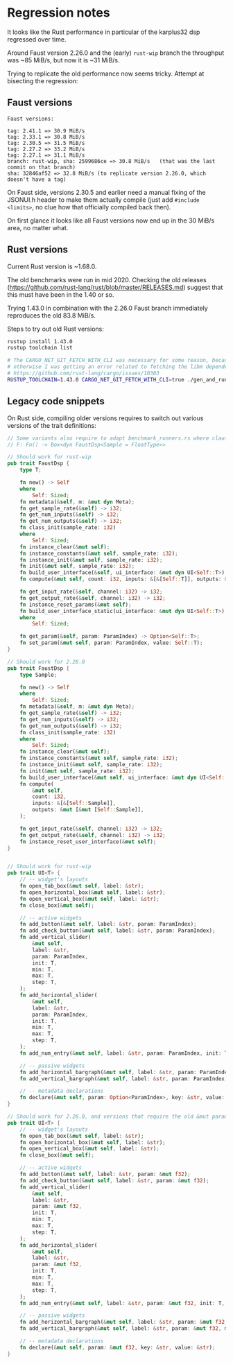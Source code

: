 # Regression notes

It looks like the Rust performance in particular of the karplus32 dsp regressed
over time.

Around Faust version 2.26.0 and the (early) `rust-wip` branch the throughput was ~85 MiB/s,
but now it is ~31 MiB/s.

Trying to replicate the old performance now seems tricky. Attempt at bisecting the regression:


## Faust versions

```
Faust versions:

tag: 2.41.1 => 30.9 MiB/s
tag: 2.33.1 => 30.8 MiB/s
tag: 2.30.5 => 31.5 MiB/s
tag: 2.27.2 => 33.2 MiB/s
tag: 2.27.1 => 31.1 MiB/s
branch: rust-wip, sha: 2599686ce => 30.8 MiB/s   (that was the last commit on that branch)
sha: 32846af52 => 32.8 MiB/s (to replicate version 2.26.0, which doesn't have a tag)
```

On Faust side, versions 2.30.5 and earlier need a manual fixing of the JSONUI.h header to make
them actually compile (just add `#include <limits>`, no clue how that officially compiled back
then).

On first glance it looks like all Faust versions now end up in the 30 MiB/s area, no matter what.

## Rust versions

Current Rust version is ~1.68.0.

The old benchmarks were run in mid 2020. Checking the old releases (https://github.com/rust-lang/rust/blob/master/RELEASES.md)
suggest that this must have been in the 1.40 or so.

Trying 1.43.0 in combination with the 2.26.0 Faust branch immediately reproduces the old 83.8 MiB/s.

Steps to try out old Rust versions:

```sh
rustup install 1.43.0
rustup toolchain list

# The CARGO_NET_GIT_FETCH_WITH_CLI was necessary for some reason, because
# otherwise I was getting an error related to fetching the libm dependency, see:
# https://github.com/rust-lang/cargo/issues/10303
RUSTUP_TOOLCHAIN=1.43.0 CARGO_NET_GIT_FETCH_WITH_CLI=true ./gen_and_run_all.sh
```


## Legacy code snippets

On Rust side, compiling older versions requires to switch out various versions of the trait
definitions:

```rust
// Some variants also require to adapt benchmark_runners.rs where clause to:
// F: Fn() -> Box<dyn FaustDsp<Sample = FloatType>>

// Should work for rust-wip
pub trait FaustDsp {
    type T;

    fn new() -> Self
    where
        Self: Sized;
    fn metadata(&self, m: &mut dyn Meta);
    fn get_sample_rate(&self) -> i32;
    fn get_num_inputs(&self) -> i32;
    fn get_num_outputs(&self) -> i32;
    fn class_init(sample_rate: i32)
    where
        Self: Sized;
    fn instance_clear(&mut self);
    fn instance_constants(&mut self, sample_rate: i32);
    fn instance_init(&mut self, sample_rate: i32);
    fn init(&mut self, sample_rate: i32);
    fn build_user_interface(&self, ui_interface: &mut dyn UI<Self::T>);
    fn compute(&mut self, count: i32, inputs: &[&[Self::T]], outputs: &mut [&mut [Self::T]]);

    fn get_input_rate(&self, channel: i32) -> i32;
    fn get_output_rate(&self, channel: i32) -> i32;
    fn instance_reset_params(&mut self);
    fn build_user_interface_static(ui_interface: &mut dyn UI<Self::T>)
    where
        Self: Sized;

    fn get_param(&self, param: ParamIndex) -> Option<Self::T>;
    fn set_param(&mut self, param: ParamIndex, value: Self::T);
}

// Should work for 2.26.0
pub trait FaustDsp {
    type Sample;

    fn new() -> Self
    where
        Self: Sized;
    fn metadata(&self, m: &mut dyn Meta);
    fn get_sample_rate(&self) -> i32;
    fn get_num_inputs(&self) -> i32;
    fn get_num_outputs(&self) -> i32;
    fn class_init(sample_rate: i32)
    where
        Self: Sized;
    fn instance_clear(&mut self);
    fn instance_constants(&mut self, sample_rate: i32);
    fn instance_init(&mut self, sample_rate: i32);
    fn init(&mut self, sample_rate: i32);
    fn build_user_interface(&mut self, ui_interface: &mut dyn UI<Self::Sample>);
    fn compute(
        &mut self,
        count: i32,
        inputs: &[&[Self::Sample]],
        outputs: &mut [&mut [Self::Sample]],
    );

    fn get_input_rate(&self, channel: i32) -> i32;
    fn get_output_rate(&self, channel: i32) -> i32;
    fn instance_reset_user_interface(&mut self);
}


// Should work for rust-wip
pub trait UI<T> {
    // -- widget's layouts
    fn open_tab_box(&mut self, label: &str);
    fn open_horizontal_box(&mut self, label: &str);
    fn open_vertical_box(&mut self, label: &str);
    fn close_box(&mut self);

    // -- active widgets
    fn add_button(&mut self, label: &str, param: ParamIndex);
    fn add_check_button(&mut self, label: &str, param: ParamIndex);
    fn add_vertical_slider(
        &mut self,
        label: &str,
        param: ParamIndex,
        init: T,
        min: T,
        max: T,
        step: T,
    );
    fn add_horizontal_slider(
        &mut self,
        label: &str,
        param: ParamIndex,
        init: T,
        min: T,
        max: T,
        step: T,
    );
    fn add_num_entry(&mut self, label: &str, param: ParamIndex, init: T, min: T, max: T, step: T);

    // -- passive widgets
    fn add_horizontal_bargraph(&mut self, label: &str, param: ParamIndex, min: T, max: T);
    fn add_vertical_bargraph(&mut self, label: &str, param: ParamIndex, min: T, max: T);

    // -- metadata declarations
    fn declare(&mut self, param: Option<ParamIndex>, key: &str, value: &str);
}

// Should work for 2.26.0, and versions that require the old &mut parameter passing.
pub trait UI<T> {
    // -- widget's layouts
    fn open_tab_box(&mut self, label: &str);
    fn open_horizontal_box(&mut self, label: &str);
    fn open_vertical_box(&mut self, label: &str);
    fn close_box(&mut self);

    // -- active widgets
    fn add_button(&mut self, label: &str, param: &mut f32);
    fn add_check_button(&mut self, label: &str, param: &mut f32);
    fn add_vertical_slider(
        &mut self,
        label: &str,
        param: &mut f32,
        init: T,
        min: T,
        max: T,
        step: T,
    );
    fn add_horizontal_slider(
        &mut self,
        label: &str,
        param: &mut f32,
        init: T,
        min: T,
        max: T,
        step: T,
    );
    fn add_num_entry(&mut self, label: &str, param: &mut f32, init: T, min: T, max: T, step: T);

    // -- passive widgets
    fn add_horizontal_bargraph(&mut self, label: &str, param: &mut f32, min: T, max: T);
    fn add_vertical_bargraph(&mut self, label: &str, param: &mut f32, min: T, max: T);

    // -- metadata declarations
    fn declare(&mut self, param: &mut f32, key: &str, value: &str);
}

```
